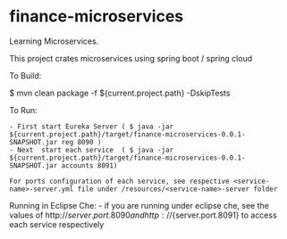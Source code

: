 # finance-microservices
Learning Microservices. 

This project crates microservices using spring boot / spring cloud

To Build:

$ mvn clean package -f ${current.project.path} -DskipTests

To Run:

    - First start Eureka Server ( $ java -jar ${current.project.path}/target/finance-microservices-0.0.1-SNAPSHOT.jar reg 8090 )
    - Next  start each service  ( $ java -jar ${current.project.path}/target/finance-microservices-0.0.1-SNAPSHOT.jar accounts 8091)
    
    For ports configuration of each service, see respective <service-name>-server.yml file under /resources/<service-name>-server folder
    
Running in Eclipse Che:
    - if you are running under eclipse che, see the values of http://${server.port.8090} and http://${server.port.8091} to access each service respectively    
